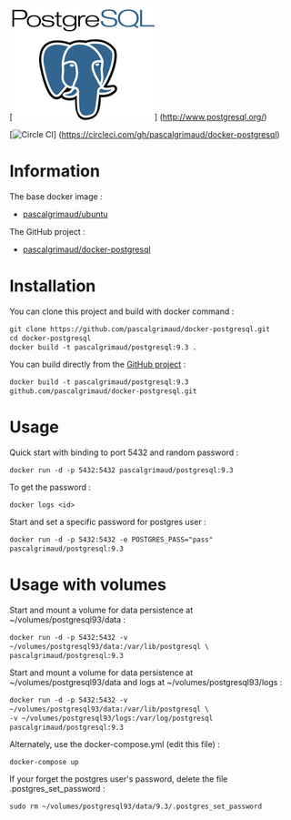 [![logo](https://raw.githubusercontent.com/pascalgrimaud/docker-postgresql/master/postgresql.png)]
(http://www.postgresql.org/)

[![Circle CI](https://circleci.com/gh/pascalgrimaud/docker-postgresql.svg?style=svg)]
(https://circleci.com/gh/pascalgrimaud/docker-postgresql)


# Information

The base docker image :

  * [pascalgrimaud/ubuntu](https://registry.hub.docker.com/u/pascalgrimaud/ubuntu/)

The GitHub project :

  * [pascalgrimaud/docker-postgresql](https://github.com/pascalgrimaud/docker-postgresql/)


# Installation

You can clone this project and build with docker command :

```
git clone https://github.com/pascalgrimaud/docker-postgresql.git
cd docker-postgresql
docker build -t pascalgrimaud/postgresql:9.3 .
```

You can build directly from the [GitHub project](https://github.com/pascalgrimaud/docker-postgresql/) :

```
docker build -t pascalgrimaud/postgresql:9.3 github.com/pascalgrimaud/docker-postgresql.git
```


# Usage

Quick start with binding to port 5432 and random password :

```
docker run -d -p 5432:5432 pascalgrimaud/postgresql:9.3
```

To get the password :

```
docker logs <id>
```

Start and set a specific password for postgres user :

```
docker run -d -p 5432:5432 -e POSTGRES_PASS="pass" pascalgrimaud/postgresql:9.3
```


# Usage with volumes

Start and mount a volume for data persistence at ~/volumes/postgresql93/data :

```
docker run -d -p 5432:5432 -v ~/volumes/postgresql93/data:/var/lib/postgresql \
pascalgrimaud/postgresql:9.3
```

Start and mount a volume for data persistence at ~/volumes/postgresql93/data and logs at ~/volumes/postgresql93/logs :

```
docker run -d -p 5432:5432 -v ~/volumes/postgresql93/data:/var/lib/postgresql \
-v ~/volumes/postgresql93/logs:/var/log/postgresql pascalgrimaud/postgresql:9.3
```

Alternately, use the docker-compose.yml (edit this file) :

```
docker-compose up
```

If your forget the postgres user's password, delete the file .postgres_set_password :

```
sudo rm ~/volumes/postgresql93/data/9.3/.postgres_set_password
```
